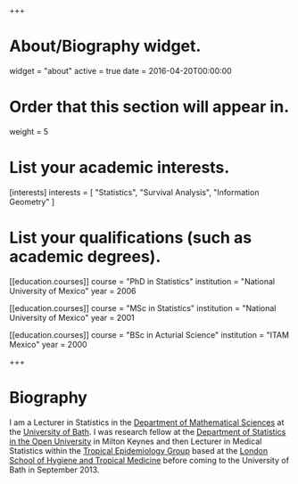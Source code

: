 +++
# About/Biography widget.
widget = "about"
active = true
date = 2016-04-20T00:00:00

# Order that this section will appear in.
weight = 5

# List your academic interests.
[interests]
  interests = [
    "Statistics", 
    "Survival Analysis",
    "Information Geometry"
  ]

# List your qualifications (such as academic degrees).
[[education.courses]]
  course = "PhD in Statistics"
  institution = "National University of Mexico"
  year = 2006

[[education.courses]]
  course = "MSc in Statistics"
  institution = "National University of Mexico"
  year = 2001

[[education.courses]]
  course = "BSc in Acturial Science"
  institution = "ITAM Mexico"
  year = 2000
 
+++

# Biography

I am a Lecturer in Statistics in the [Department of Mathematical Sciences](https://www.bath.ac.uk/math-sci) at the [University of Bath](https://www.bath.ac.uk). I was research fellow at the [Department of Statistics in the Open University](https://www.mathematics.open.ac.uk/research/statistics) in Milton Keynes and then Lecturer in Medical Statistics within the [Tropical Epidemiology Group](https://teg.lshtm.ac.uk) based at the [London School of Hygiene and Tropical Medicine](https://www.lshtm.ac.uk) before coming to the University of Bath in September 2013.
